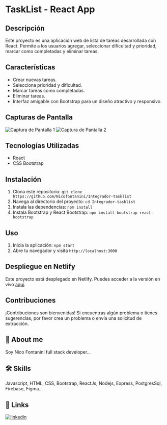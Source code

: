 
# TaskList - React App



## Descripción
Este proyecto es una aplicación web de lista de tareas desarrollada con React. Permite a los usuarios agregar, seleccionar dificultad y prioridad, marcar como completadas y eliminar tareas.

## Características
- Crear nuevas tareas.
- Selecciona prioridad y dificultad.
- Marcar tareas como completadas.
- Eliminar tareas.
- Interfaz amigable con Bootstrap para un diseño atractivo y responsivo.

## Capturas de Pantalla
![Captura de Pantalla 1](screenshot1.png)
![Captura de Pantalla 2](screenshot2.png)

## Tecnologías Utilizadas
- React
- CSS Bootstrap

## Instalación
1. Clona este repositorio: `git clone https://github.com/Nicofontanini/Integrador-tasklist`
2. Navega al directorio del proyecto: `cd Integrador-tasklist`
3. Instala las dependencias: `npm install`
4. Instala Bootstrap y React Bootstrap: `npm install bootstrap react-bootstrap`

## Uso
1. Inicia la aplicación: `npm start`
2. Abre tu navegador y visita `http://localhost:3000`

## Despliegue en Netlify
Este proyecto está desplegado en Netlify. Puedes acceder a la versión en vivo [aquí](https://tu-proyecto.netlify.app).

## Contribuciones
¡Contribuciones son bienvenidas! Si encuentras algún problema o tienes sugerencias, por favor crea un problema o envía una solicitud de extracción.






## 🚀 About me
Soy Nico Fontanini full stack developer...


## 🛠 Skills
Javascript, HTML, CSS, Bootstrap, ReactJs, Nodejs, Express, PostgresSql, Firebase, Figma...


## 🔗 Links
[![linkedin](https://img.shields.io/badge/linkedin-0A66C2?style=for-the-badge&logo=linkedin&logoColor=white)](https://www.linkedin.com/in/nicolasfontanini/)



